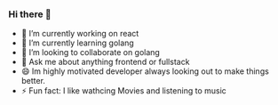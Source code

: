 ### Hi there 👋

- 🔭 I’m currently working on react
- 🌱 I’m currently learning golang
- 👯 I’m looking to collaborate on golang
- 💬 Ask me about anything frontend or fullstack
- 😄 Im highly motivated developer always looking out to make things better.
- ⚡ Fun fact: I like wathcing Movies and listening to music
